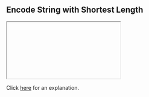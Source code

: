 ##  Encode String with Shortest Length 

<iframe></iframe>

Click [here](Explanation.md) for an explanation.

